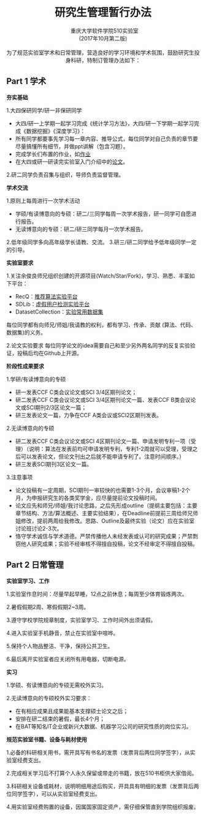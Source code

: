  
<div align=center>
  <h1>研究生管理暂行办法</h1>    
重庆大学软件学院510实验室  </br>
(2017年10月第二版)
<br></br>
为了规范实验室学术和日常管理，营造良好的学习环境和学术氛围，鼓励研究生投身科研，特制订管理办法如下：
</div>


## Part 1 学术

**夯实基础**

1.大四保研同学/研一非保研同学

* 大四/研一上学期一起学习完成《统计学习方法》，大四/研一下学期一起学习完成《数据挖掘》《深度学习》：
* 所有同学都要事先学习每一章内容、推导公式，每位同学对自己负责的章节要尽量搞懂所有细节，并做ppt讲解（包含习题）。
* 完成学长们布置的作业，如[作业](https://github.com/Coder-Yu/Assignments.)
* 在大四或研一研读完实验室入门介绍中的[论文](https://github.com/CQU-CSE/Intro)。

2.研二同学负责召集与组织，导师负责监督管理。

**学术交流**

1.原则上每周进行一次学术活动

* 学硕/有读博意向的专硕：研二/三同学每周一次学术报告，研一同学可自愿进行报告。
* 无读博意向的专硕：研二/研三同学每月一次学术报告。

2.低年级同学多向高年级学长请教、交流。
3.研三/研二同学给予低年级同学一定的引导。

**实验室要求**

1.关注余俊良师兄组织创建的开源项目(Watch/Star/Fork)，学习、熟悉、丰富如下平台：

* RecQ：[推荐算法实验平台](https://github.com/Coder-Yu/RecQ)
* SDLib：[虚假用户检测实验平台](https://github.com/Coder-Yu/SDLib)
* DatasetCollection：[实验常用数据集](https://github.com/Coder-Yu/DatasetCollection)

每位同学都有向师兄/师姐/我请教的权利，都有学习、传承、贡献 (算法、代码、数据集)的义务。

2.论文实验要求
每位同学论文的idea需要自己和至少另外两名同学的反复实验验证，投稿后均在Github上开源。

**阶段性成果要求**

1.学研/有读博意向的专硕

* 研一发表CCF C类会议论文或SCI 3/4区期刊论文；
* 研二发表CCF C类会议论文或SCI 3/4区期刊论文一篇、发表CCF B类会议论文或SCI期刊2/3区论文一篇；
* 研三发表论文一篇，力争在CCF A类会议或SCI2区期刊发表。

2.无读博意向的专硕

* 研二发表CCF C类会议论文或SCI 4区期刊论文一篇、申请发明专利一项（受理）（说明：算法在发表前均可申请发明专利，专利1-2周就可以受理，受理之后可以发表论文，但论文刊出之后就不能申请专利了。注意时间顺序。）
* 研三发表SCI期刊3区论文一篇。

3.注意事项

* 论文投稿有一定周期，SCI期刊一审较快的也需要1-3个月，会议审稿1-2个月，为申报研究生的各类奖学金，应尽量提前论文投稿时间。
* 论文应先和师兄/师姐/我讨论思路，之后先形成outline（提纲主要包括：主要章节结构、方法/算法概述、主要实验结果），在Deadline前提前三周给师兄师姐修改，提前两周给我修改。思路、Outline及最终实验（论文）应在实验室讨论班讨论2-3次。
* 恪守学术诚信与学术道德。严禁传播他人未经发表或认可的研究成果；严禁剽窃他人研究成果；实验不经审核不得擅自投稿，论文不经审定不得擅自投稿。

## Part 2 日常管理

**实验室学习、工作**

1.实验室作息时间：尽量早起早睡，12点之前休息；每周至少体育锻炼两次。

2.暑假假期2周、寒假假期2~3周。

3.遵守学校学院规章制度，实验室学习、工作时间外出须请假。

4.进入实验室手机静音，禁止在实验室中喧哗。

5.保持个人物品整洁、干净，保持公共卫生。

6.最后离开实验室者应关闭所有用电器，切断电源。

**实习**

1.学硕、有读博意向的专硕无需校外实习。

2.无读博意向的专硕校外实习要求：

* 在有相应成果且成果能基本支撑硕士论文之后；
* 安排在研二结束的暑假，最长4个月；
* 在BAT等知名IT企业或新兴大数据、机器学习公司的研究性质的岗位实习。

**规范实验室书籍、设备与耗材使用**

1.必备的科研相关用书，需开具写有书名的发票（发票背后两位同学签字），从实验室经费支出。

2.完成相关学习后不打算个人永久保留或带走的书籍，放在510书柜供大家借阅。

3.科研相关设备或耗材，说明明细用途后购买，开具具有明细的发票（发票背后两位同学签字），可以从实验室经费支出。

4.用实验室经费购置的设备，因属国家固定资产，需仔细保管直到学院组织报废。
